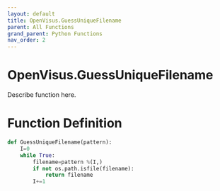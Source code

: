 ```yaml
---
layout: default
title: OpenVisus.GuessUniqueFilename
parent: All Functions
grand_parent: Python Functions
nav_order: 2
---
```


# OpenVisus.GuessUniqueFilename

Describe function here.

# Function Definition

```python
def GuessUniqueFilename(pattern):
	I=0
	while True:
		filename=pattern %(I,)
		if not os.path.isfile(filename): 
			return filename
		I+=1
```